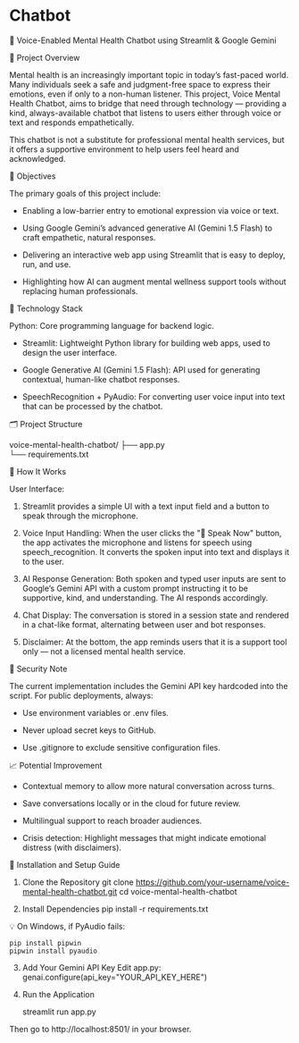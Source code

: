 # Chatbot

🧠 Voice-Enabled Mental Health Chatbot using Streamlit & Google Gemini

📝 Project Overview

Mental health is an increasingly important topic in today’s fast-paced world. Many individuals seek a safe and judgment-free space to express their emotions, even if only to a non-human listener. This project, Voice Mental Health Chatbot, aims to bridge that need through technology — providing a kind, always-available chatbot that listens to users either through voice or text and responds empathetically.

This chatbot is not a substitute for professional mental health services, but it offers a supportive environment to help users feel heard and acknowledged.

🎯 Objectives

The primary goals of this project include:

* Enabling a low-barrier entry to emotional expression via voice or text.

* Using Google Gemini’s advanced generative AI (Gemini 1.5 Flash) to craft empathetic, natural responses.

* Delivering an interactive web app using Streamlit that is easy to deploy, run, and use.

* Highlighting how AI can augment mental wellness support tools without replacing human professionals.

🧱 Technology Stack

Python: Core programming language for backend logic.

* Streamlit: Lightweight Python library for building web apps, used to design the user interface.

* Google Generative AI (Gemini 1.5 Flash): API used for generating contextual, human-like chatbot responses.

* SpeechRecognition + PyAudio: For converting user voice input into text that can be processed by the chatbot.

🗂️ Project Structure

voice-mental-health-chatbot/
├── app.py              
└── requirements.txt     

💬 How It Works

User Interface:
1. Streamlit provides a simple UI with a text input field and a button to speak through the microphone.

2. Voice Input Handling:
When the user clicks the "🎤 Speak Now" button, the app activates the microphone and listens for speech using speech_recognition. It converts the spoken input into text and displays it to the user.

3. AI Response Generation:
Both spoken and typed user inputs are sent to Google’s Gemini API with a custom prompt instructing it to be supportive, kind, and understanding. The AI responds accordingly.

4. Chat Display:
The conversation is stored in a session state and rendered in a chat-like format, alternating between user and bot responses.

5. Disclaimer:
At the bottom, the app reminds users that it is a support tool only — not a licensed mental health service.

🔐 Security Note

The current implementation includes the Gemini API key hardcoded into the script. For public deployments, always:

* Use environment variables or .env files.

* Never upload secret keys to GitHub.

* Use .gitignore to exclude sensitive configuration files.

📈 Potential Improvement

* Contextual memory to allow more natural conversation across turns.

* Save conversations locally or in the cloud for future review.

* Multilingual support to reach broader audiences.

* Crisis detection: Highlight messages that might indicate emotional distress (with disclaimers).

🧪 Installation and Setup Guide

 1. Clone the Repository
   git clone https://github.com/your-username/voice-mental-health-chatbot.git
   cd voice-mental-health-chatbot

 2. Install Dependencies
     pip install -r requirements.txt
    
   💡 On Windows, if PyAudio fails:

    pip install pipwin
    pipwin install pyaudio

  3. Add Your Gemini API Key
      Edit app.py:
     genai.configure(api_key="YOUR_API_KEY_HERE")

  4. Run the Application

     streamlit run app.py

   Then go to http://localhost:8501/ in your browser.

   

  






